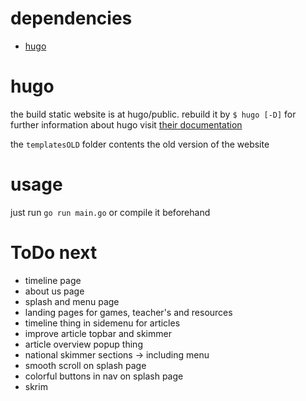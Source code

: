 # dependencies

- [hugo](https://gohugo.io "Hugo - Static Site Generator")

# hugo

the build static website is at hugo/public. rebuild it by `$ hugo [-D]` for further information about hugo visit [their documentation](http://gohugo.io/documentation "Hugo Documentation | Hugo<")

the `templatesOLD` folder contents the old version of the website

# usage

just run `go run main.go` or compile it beforehand

# ToDo next

- timeline page
- about us page
- splash and menu page
- landing pages for games, teacher's and resources
- timeline thing in sidemenu for articles
- improve article topbar and skimmer
- article overview popup thing
- national skimmer sections -> including menu
- smooth scroll on splash page
- colorful buttons in nav on splash page
- skrim
